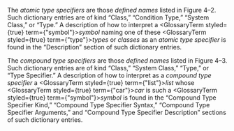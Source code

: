  



The *atomic type specifiers* are those *defined names* listed in Figure 4–2. Such dictionary entries are of kind “Class,” “Condition Type,” “System Class,” or “Type.” A description of how to interpret a <GlossaryTerm styled={true} term={"symbol"}><i>symbol</i></GlossaryTerm> naming one of these <GlossaryTerm styled={true} term={"type"}><i>types</i></GlossaryTerm> or *classes* as an *atomic type specifier* is found in the “Description” section of such dictionary entries. 



The *compound type specifiers* are those *defined names* listed in Figure 4–3. Such dictionary entries are of kind “Class,” “System Class,” “Type,” or “Type Specifier.” A description of how to interpret as a *compound type specifier* a <GlossaryTerm styled={true} term={"list"}><i>list</i></GlossaryTerm> whose <GlossaryTerm styled={true} term={"car"}><i>car</i></GlossaryTerm> is such a <GlossaryTerm styled={true} term={"symbol"}><i>symbol</i></GlossaryTerm> is found in the “Compound Type Specifier Kind,” “Compound Type Specifier Syntax,” “Compound Type Specifier Arguments,” and “Compound Type Specifier Description” sections of such dictionary entries. 



